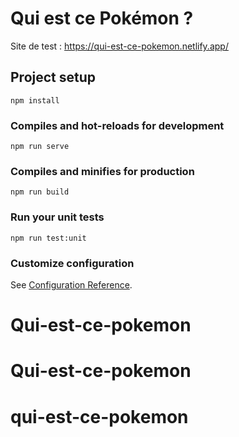 # Qui est ce Pokémon ?


Site de test : https://qui-est-ce-pokemon.netlify.app/

## Project setup
```
npm install
```

### Compiles and hot-reloads for development
```
npm run serve
```

### Compiles and minifies for production
```
npm run build
```

### Run your unit tests
```
npm run test:unit
```

### Customize configuration
See [Configuration Reference](https://cli.vuejs.org/config/).
# Qui-est-ce-pokemon
# Qui-est-ce-pokemon
# qui-est-ce-pokemon
